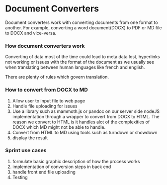 # Document Converters

Document converters work with converting documents from one format to another. For example, converting a word document(DOCX) to PDF or MD file to DOCX and vice-versa.

### How document converters work

Converting of data most of the time could lead to meta data lost, hyperlinks not working or issues with the format of the document as we usually see when translating between human languages like french and english. 

There are plenty of rules which govern translation. 

### How to convert from DOCX to MD

1. Allow user to input file to web page
2. Handle file uploading for issues
3. Use a library such as mammoth.js or pandoc on our server side nodeJS implementation through a wrapper to convert from DOCX to HTML. The reason we convert to HTML is it handles alot of the complexities of DOCX which MD might not be able to handle. 
4. Convert from HTML to MD using tools such as turndown or showdown
5. display the result

### Sprint use cases

1. formulate basic graphic description of how the process works
2. implementation of conversion steps in back end
3. handle front end file uploading
4. Testing

